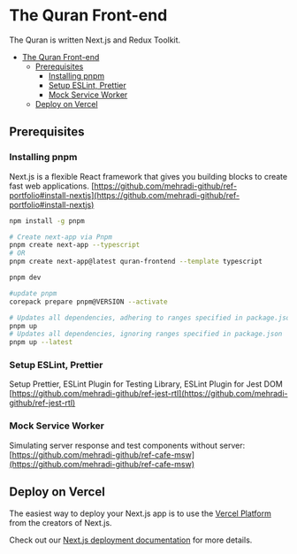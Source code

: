 # The Quran Front-end
The Quran is written Next.js and Redux Toolkit.


- [The Quran Front-end](#the-quran-front-end)
  - [Prerequisites](#prerequisites)
    - [Installing pnpm](#installing-pnpm)
    - [Setup ESLint, Prettier](#setup-eslint-prettier)
    - [Mock Service Worker](#mock-service-worker)
  - [Deploy on Vercel](#deploy-on-vercel)

## Prerequisites
### Installing pnpm
Next.js is a flexible React framework that gives you building blocks to create fast web applications. [https://github.com/mehradi-github/ref-portfolio#install-nextjs](https://github.com/mehradi-github/ref-portfolio#install-nextjs)
```sh
npm install -g pnpm

# Create next-app via Pnpm
pnpm create next-app --typescript
# OR
pnpm create next-app@latest quran-frontend --template typescript

pnpm dev

#update pnpm
corepack prepare pnpm@VERSION --activate

# Updates all dependencies, adhering to ranges specified in package.json
pnpm up
# Updates all dependencies, ignoring ranges specified in package.json
pnpm up --latest

```
### Setup ESLint, Prettier 
Setup Prettier, ESLint Plugin for Testing Library, ESLint Plugin for Jest DOM
  [https://github.com/mehradi-github/ref-jest-rtl](https://github.com/mehradi-github/ref-jest-rtl)
### Mock Service Worker
Simulating server response and test components without server: [https://github.com/mehradi-github/ref-cafe-msw](https://github.com/mehradi-github/ref-cafe-msw)  

## Deploy on Vercel

The easiest way to deploy your Next.js app is to use the [Vercel Platform](https://vercel.com/new?utm_medium=default-template&filter=next.js&utm_source=create-next-app&utm_campaign=create-next-app-readme) from the creators of Next.js.

Check out our [Next.js deployment documentation](https://nextjs.org/docs/deployment) for more details.